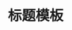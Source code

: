 ﻿---
layout: post
title: 标题模板
description: 描述模板
category: opinion
---





[一弦老断]:    blog.wuchen.me  "WuChen"
